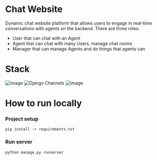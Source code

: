 # Chat Website

Dynamic chat website platform that allows users to engage in real-time conversations with agents on the backend.
There are three roles:
- User that can chat with an Agent
- Agent that can chat with many Users, manage chat rooms
- Manager that can manage Agents and do things that agents can


# Stack

![image](https://img.shields.io/badge/Django-092E20?style=for-the-badge&logo=django&logoColor=green)
![Django Channels](https://img.shields.io/badge/Django%20Channels-green?style=for-the-badge&logo=django)
![image](https://img.shields.io/badge/Tailwind_CSS-38B2AC?style=for-the-badge&logo=tailwind-css&logoColor=white)


# How to run locally

### Project setup
```
pip install -r requirements.txt
```
### Run server
```
python manage.py runserver
```
